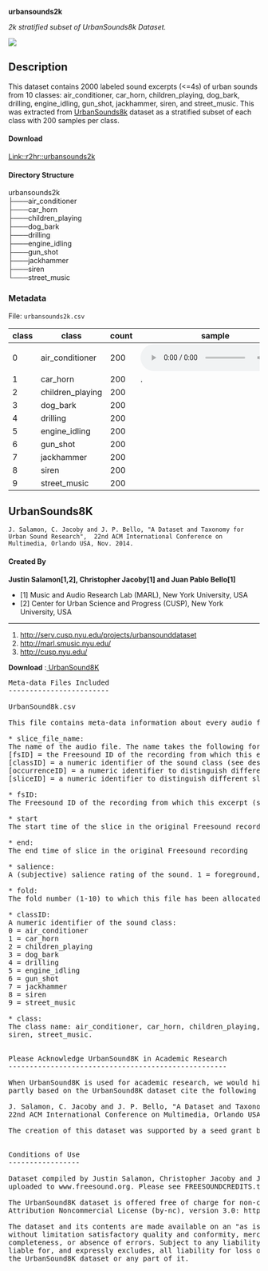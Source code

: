 
 **urbansounds2k**
 
*2k stratified subset of UrbanSounds8k Dataset.*

<p>


<img src="https://img.shields.io/badge/Python-FFD43B?style=for-the-badge&logo=python&logoColor=darkgreen" />


## Description

This dataset contains 2000 labeled sound excerpts (<=4s) of urban sounds from 10 classes: air_conditioner, car_horn, 
children_playing, dog_bark, drilling, engine_idling, gun_shot, jackhammer, siren, and street_music. This was extracted from <a href="https://urbansounddataset.weebly.com/urbansound8k.html" target="_blank">UrbanSounds8k</a> dataset as a stratified subset of each class with 200 samples per class.

#### Download
<a href="https://github.com/sajith-rahim/urbansounds2k/raw/main/urbansounds2k.zip" target="_blank">Link::r2hr::urbansounds2k</a>
<!--a href="https://r2hr-my.sharepoint.com/:u:/g/personal/sr250070_r2hr_onmicrosoft_com/EaEYL0-emr9EockkdrV6jmMBh1-D-2PVxAU4aAUOkGnkyA?e=HLq9mX&download=1" target="_blank">Link::urbansounds8k</a-->
#### Directory Structure
urbansounds2k
<br>├───air_conditioner 
<br>├───car_horn
<br>├───children_playing
<br>├───dog_bark
<br>├───drilling
<br>├───engine_idling
<br>├───gun_shot
<br>├───jackhammer
<br>├───siren
<br>└───street_music

### Metadata

File: `urbansounds2k.csv`

| class | class | count | sample |
|-------|-------|-------|--------|
|   0    |  air_conditioner     |   200    |     <audio src="https://raw.githubusercontent.com/sajith-rahim/urbansounds2k/main/samples/air_conditioner.mp3" controls></audio>   |
|   1    |    car_horn   |    200   |    .    |
|   2   |    children_playing   |    200   |        |
|   3   |    dog_bark   |    200   |        |
|   4   |    drilling   |    200   |        |
|   5    |   engine_idling    |   200    |        |
|   6    |   gun_shot    |   200    |        |
|   7    |   jackhammer    |   200    |        |
|   8    |   siren    |   200    |        |
|   9    |   street_music    |  200     |        |




## UrbanSounds8K
`J. Salamon, C. Jacoby and J. P. Bello, "A Dataset and Taxonomy for Urban Sound Research", 
22nd ACM International Conference on Multimedia, Orlando USA, Nov. 2014.`
#### Created By

**Justin Salamon[1,2], Christopher Jacoby[1] and Juan Pablo Bello[1]**

* [1] Music and Audio Research Lab (MARL), New York University, USA
* [2] Center for Urban Science and Progress (CUSP), New York University, USA
---
1. http://serv.cusp.nyu.edu/projects/urbansounddataset
2. http://marl.smusic.nyu.edu/
3. http://cusp.nyu.edu/


**Download** :<a href="https://urbansounddataset.weebly.com/download-urbansound8k.html" target="_blank"> UrbanSound8K</a>


<pre>
Meta-data Files Included
------------------------

UrbanSound8k.csv

This file contains meta-data information about every audio file in the dataset. This includes:

* slice_file_name: 
The name of the audio file. The name takes the following format: [fsID]-[classID]-[occurrenceID]-[sliceID].wav, where:
[fsID] = the Freesound ID of the recording from which this excerpt (slice) is taken
[classID] = a numeric identifier of the sound class (see description of classID below for further details)
[occurrenceID] = a numeric identifier to distinguish different occurrences of the sound within the original recording
[sliceID] = a numeric identifier to distinguish different slices taken from the same occurrence

* fsID:
The Freesound ID of the recording from which this excerpt (slice) is taken

* start
The start time of the slice in the original Freesound recording

* end:
The end time of slice in the original Freesound recording

* salience:
A (subjective) salience rating of the sound. 1 = foreground, 2 = background.

* fold:
The fold number (1-10) to which this file has been allocated.

* classID:
A numeric identifier of the sound class:
0 = air_conditioner
1 = car_horn
2 = children_playing
3 = dog_bark
4 = drilling
5 = engine_idling
6 = gun_shot
7 = jackhammer
8 = siren
9 = street_music

* class:
The class name: air_conditioner, car_horn, children_playing, dog_bark, drilling, engine_idling, gun_shot, jackhammer, 
siren, street_music.


Please Acknowledge UrbanSound8K in Academic Research
----------------------------------------------------

When UrbanSound8K is used for academic research, we would highly appreciate it if scientific publications of works 
partly based on the UrbanSound8K dataset cite the following publication:

J. Salamon, C. Jacoby and J. P. Bello, "A Dataset and Taxonomy for Urban Sound Research", 
22nd ACM International Conference on Multimedia, Orlando USA, Nov. 2014.

The creation of this dataset was supported by a seed grant by NYU's Center for Urban Science and Progress (CUSP).


Conditions of Use
-----------------

Dataset compiled by Justin Salamon, Christopher Jacoby and Juan Pablo Bello. All files are excerpts of recordings
uploaded to www.freesound.org. Please see FREESOUNDCREDITS.txt for an attribution list.
 
The UrbanSound8K dataset is offered free of charge for non-commercial use only under the terms of the Creative Commons
Attribution Noncommercial License (by-nc), version 3.0: http://creativecommons.org/licenses/by-nc/3.0/
 
The dataset and its contents are made available on an "as is" basis and without warranties of any kind, including 
without limitation satisfactory quality and conformity, merchantability, fitness for a particular purpose, accuracy or 
completeness, or absence of errors. Subject to any liability that may not be excluded or limited by law, NYU is not 
liable for, and expressly excludes, all liability for loss or damage however and whenever caused to anyone by any use of
the UrbanSound8K dataset or any part of it.
</pre>

